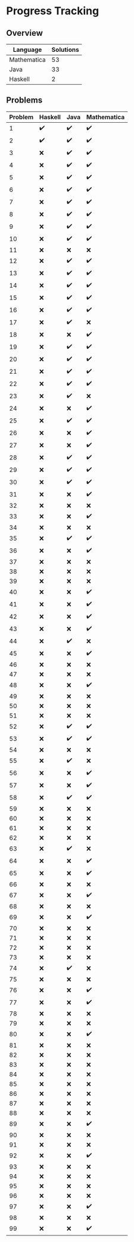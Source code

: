 # Progress Tracking

## Overview

|Language|Solutions|
|---|---|
|Mathematica|53|
|Java|33|
|Haskell|2|

## Problems
|Problem|Haskell|Java|Mathematica|
|---|---|---|---|
|1|✔️|✔️|✔️|
|2|✔️|✔️|✔️|
|3|❌|✔️|✔️|
|4|❌|✔️|✔️|
|5|❌|✔️|✔️|
|6|❌|✔️|✔️|
|7|❌|✔️|✔️|
|8|❌|✔️|✔️|
|9|❌|✔️|✔️|
|10|❌|✔️|✔️|
|11|❌|❌|❌|
|12|❌|✔️|✔️|
|13|❌|✔️|✔️|
|14|❌|✔️|✔️|
|15|❌|✔️|✔️|
|16|❌|✔️|✔️|
|17|❌|✔️|❌|
|18|❌|❌|✔️|
|19|❌|✔️|✔️|
|20|❌|✔️|✔️|
|21|❌|✔️|✔️|
|22|❌|✔️|✔️|
|23|❌|✔️|❌|
|24|❌|❌|✔️|
|25|❌|✔️|✔️|
|26|❌|❌|✔️|
|27|❌|❌|✔️|
|28|❌|✔️|✔️|
|29|❌|✔️|✔️|
|30|❌|✔️|✔️|
|31|❌|❌|✔️|
|32|❌|❌|❌|
|33|❌|❌|✔️|
|34|❌|❌|❌|
|35|❌|✔️|✔️|
|36|❌|❌|✔️|
|37|❌|❌|❌|
|38|❌|❌|❌|
|39|❌|❌|❌|
|40|❌|❌|✔️|
|41|❌|❌|✔️|
|42|❌|❌|✔️|
|43|❌|❌|✔️|
|44|❌|✔️|❌|
|45|❌|❌|✔️|
|46|❌|❌|❌|
|47|❌|❌|❌|
|48|❌|❌|✔️|
|49|❌|❌|❌|
|50|❌|❌|❌|
|51|❌|❌|❌|
|52|❌|✔️|✔️|
|53|❌|✔️|✔️|
|54|❌|❌|❌|
|55|❌|✔️|❌|
|56|❌|❌|✔️|
|57|❌|❌|✔️|
|58|❌|✔️|✔️|
|59|❌|❌|❌|
|60|❌|❌|❌|
|61|❌|❌|❌|
|62|❌|❌|❌|
|63|❌|✔️|❌|
|64|❌|❌|✔️|
|65|❌|❌|✔️|
|66|❌|❌|❌|
|67|❌|❌|✔️|
|68|❌|❌|❌|
|69|❌|❌|✔️|
|70|❌|❌|❌|
|71|❌|❌|❌|
|72|❌|❌|❌|
|73|❌|❌|❌|
|74|❌|✔️|❌|
|75|❌|❌|❌|
|76|❌|❌|✔️|
|77|❌|❌|✔️|
|78|❌|❌|❌|
|79|❌|❌|❌|
|80|❌|❌|✔️|
|81|❌|❌|❌|
|82|❌|❌|❌|
|83|❌|❌|❌|
|84|❌|❌|❌|
|85|❌|❌|❌|
|86|❌|❌|❌|
|87|❌|❌|❌|
|88|❌|❌|❌|
|89|❌|❌|✔️|
|90|❌|❌|❌|
|91|❌|❌|❌|
|92|❌|❌|✔️|
|93|❌|❌|❌|
|94|❌|❌|❌|
|95|❌|❌|❌|
|96|❌|❌|❌|
|97|❌|❌|✔️|
|98|❌|❌|❌|
|99|❌|❌|✔️|
